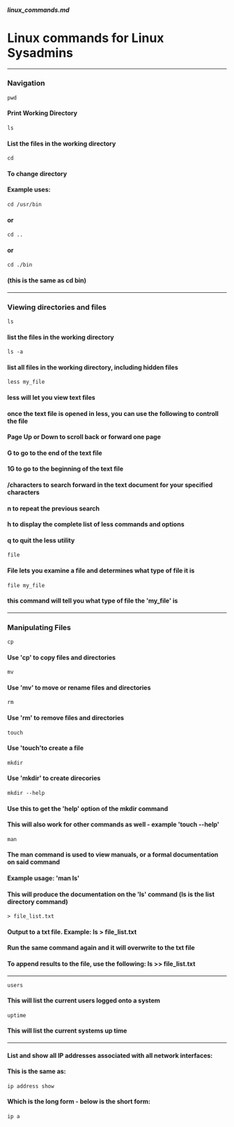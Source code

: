 ##### linux_commands.md

# Linux commands for Linux Sysadmins
---
### Navigation

`pwd`
#### Print Working Directory

`ls`
#### List the files in the working directory

`cd`
#### To change directory
#### Example uses:
`cd /usr/bin`
#### or
`cd ..`
#### or
`cd ./bin`
#### (this is the same as cd bin)
---
### Viewing directories and files
`ls`
#### list the files in the working directory
`ls -a`
#### list all files in the working directory, including hidden files
`less my_file`
#### less will let you view text files
#### once the text file is opened in less, you can use the following to controll the file
#### Page Up or Down to scroll back or forward one page
#### G to go to the end of the text file
#### 1G to go to the beginning of the text file
#### /characters to search forward in the text document for your specified characters
#### n to repeat the previous search
#### h to display the complete list of less commands and options
#### q to quit the less utility
`file`
#### File lets you examine a file and determines what type of file it is
`file my_file`
#### this command will tell you what type of file the 'my_file' is
---
### Manipulating Files
`cp`
#### Use 'cp' to copy files and directories
`mv`
#### Use 'mv' to move or rename files and directories
`rm`
#### Use 'rm' to remove files and directories
`touch`
#### Use 'touch'to create a file
`mkdir`
#### Use 'mkdir' to create direcories

`mkdir --help`
#### Use this to get the 'help' option of the mkdir command
#### This will also work for other commands as well - example 'touch --help'

`man`
#### The man command is used to view manuals, or a formal documentation on said command
#### Example usage:  'man ls'
#### This will produce the documentation on the 'ls' command (ls is the list directory command)

`> file_list.txt`
#### Output to a txt file.  Example: ls > file_list.txt
#### Run the same command again and it will overwrite to the txt file
#### To append results to the file, use the following:  ls >> file_list.txt



---

`users`
#### This will list the current users logged onto a system

`uptime`
#### This will list the current systems up time


---
#### List and show all IP addresses associated with all network interfaces:
#### This is the same as:
`ip address show`
#### Which is the long form - below is the short form:
`ip a`

